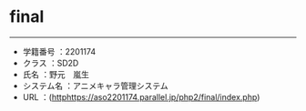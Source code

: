 # final
***
* 学籍番号    ：2201174<br>
* クラス      ：SD2D<br>
* 氏名        ：野元　嵐生<br>
* システム名  ：アニメキャラ管理システム<br>
* URL         ：([http](https://aso2201174.parallel.jp/php2/final/index.php)https://aso2201174.parallel.jp/php2/final/index.php)
